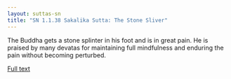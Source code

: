 ```yaml
---
layout: suttas-sn
title: "SN 1.1.38 Sakalika Sutta: The Stone Sliver"
---
```


The Buddha gets a stone splinter in his foot and is in great pain. He is praised by many devatas for maintaining full mindfulness and enduring the pain without becoming perturbed.

[Full text](https://accesstoinsight.org/tipitaka/sn/sn01/sn01.038.than.html)
